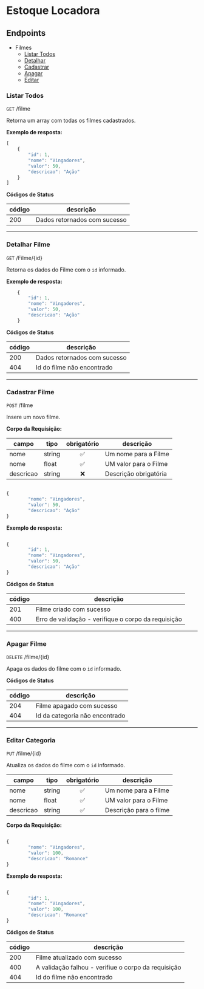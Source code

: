 # Estoque Locadora


## Endpoints

- Filmes
    - [Listar Todos](#listar-todos)
    - [Detalhar](#detalhar-filme)
    - [Cadastrar](#cadastrar-filme)
    - [Apagar](#apagar-filme)
    - [Editar](#editar-filme)



### Listar Todos
`GET` /filme

Retorna um array com todas os filmes cadastrados.

**Exemplo de resposta:**

```js
[
    {
        "id": 1,
        "nome": "Vingadores",
        "valor": 50,
        "descricao": "Ação"
    }
]
```

**Códigos de Status**

| código | descrição | 
|--------|-----------|
|200|Dados retornados com sucesso

---

### Detalhar Filme

`GET` /Filme/{id}

Retorna os dados do Filme com o `id` informado.

**Exemplo de resposta:**

```js
    {
        "id": 1,
        "nome": "Vingadores",
        "valor": 50,
        "descricao": "Ação"
    }
```
**Códigos de Status**

| código | descrição | 
|--------|-----------|
|200|Dados retornados com sucesso
|404| Id do filme não encontrado

---

### Cadastrar Filme
`POST` /filme

Insere um novo filme.

**Corpo da Requisição:**

|campo|tipo|obrigatório|descrição 
|-----|----|:-----------:|-----------|
|nome|string| ✅ |Um nome para a Filme
|nome|float| ✅ |UM valor para o Filme
|descricao|string|❌|Descrição obrigatória

```js

{
        "nome": "Vingadores",
        "valor": 50,
        "descricao": "Ação"
}

```

**Exemplo de resposta:**

```js

{
        "id": 1,
        "nome": "Vingadores",
        "valor": 50,
        "descricao": "Ação"
}

```

**Códigos de Status**

| código | descrição | 
|--------|-----------|
|201|Filme criado com sucesso
|400|Erro de validação - verifique o corpo da requisição

---

### Apagar Filme

`DELETE` /filme/{id}

Apaga os dados do filme com o `id` informado.



**Códigos de Status**

| código | descrição | 
|--------|-----------|
|204|Filme apagado com sucesso
|404| Id da categoria não encontrado

---
### Editar Categoria

`PUT` /filme/{id}

Atualiza os dados do filme com o `id` informado.

|campo|tipo|obrigatório|descrição 
|-----|----|:-----------:|-----------|
|nome|string| ✅ |Um nome para a Filme
|nome|float| ✅ |UM valor para o Filme
|descricao|string|✅|Descrição para o filme

**Corpo da Requisição:**
```js

{
        "nome": "Vingadores",
        "valor": 100,
        "descricao": "Romance"
}

```

**Exemplo de resposta:**

```js

{
        "id": 1,
        "nome": "Vingadores",
        "valor": 100,
        "descricao": "Romance"
}

```

**Códigos de Status**

| código | descrição | 
|--------|-----------|
|200|Filme atualizado com sucesso
|400| A validação falhou - verifiue o corpo da requisição
|404| Id do filme não encontrado
